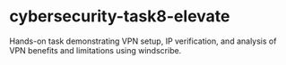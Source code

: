 # cybersecurity-task8-elevate
Hands-on task demonstrating VPN setup, IP verification, and analysis of VPN benefits and limitations using windscribe.
